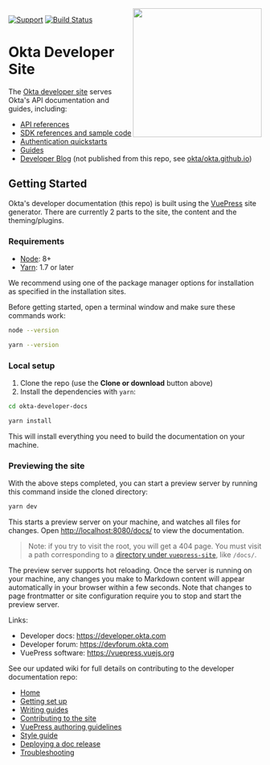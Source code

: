 <img src="https://aws1.discourse-cdn.com/standard14/uploads/oktadev/original/1X/0c6402653dfb70edc661d4976a43a46f33e5e919.png" align="right" width="256px"/>

[![Support](https://img.shields.io/badge/support-developer%20forum-blue.svg)](https://devforum.okta.com/)
[![Build Status](https://travis-ci.org/okta/okta-developer-docs.svg?branch=master)](https://travis-ci.org/okta/okta-developer-docs)

# Okta Developer Site

The [Okta developer site](https://developer.okta.com) serves Okta's API documentation and guides, including:

- [API references](https://developer.okta.com/docs/reference/)
- [SDK references and sample code](https://developer.okta.com/documentation/)
- [Authentication quickstarts](https://developer.okta.com/quickstart/)
- [Guides](https://developer.okta.com/guides/)
- [Developer Blog](https://developer.okta.com/blog/) (not published from this repo, see [okta/okta.github.io](https://github.com/okta/okta.github.io))

## Getting Started

Okta's developer documentation (this repo) is built using the [VuePress](https://vuepress.vuejs.org/) site generator.
There are currently 2 parts to the site, the content and the theming/plugins.

### Requirements

- [Node](https://nodejs.org/en/download/): 8+
- [Yarn](https://yarnpkg.com/lang/en/docs/install/): 1.7 or later

We recommend using one of the package manager options for installation as specified in the installation sites.

Before getting started, open a terminal window and make sure these commands work:

```sh
node --version

yarn --version
```

### Local setup

1. Clone the repo (use the **Clone or download** button above)
2. Install the dependencies with `yarn`:

```sh
cd okta-developer-docs

yarn install
```

This will install everything you need to build the documentation on your machine.

### Previewing the site

With the above steps completed, you can start a preview server by running this command inside the cloned directory:

```sh
yarn dev
```

This starts a preview server on your machine, and watches all files for changes. Open <http://localhost:8080/docs/> to view the documentation.

 > Note: if you try to visit the root, you will get a 404 page.  You must visit a path corresponding to a [directory under `vuepress-site`](https://github.com/okta/okta-developer-docs/tree/master/packages/%40okta/vuepress-site), like `/docs/`.

The preview server supports hot reloading. Once the server is running on your machine, any changes you make to Markdown content will appear automatically in your browser within a few seconds. Note that changes to page frontmatter or site configuration require you to stop and start the preview server.

Links:

- Developer docs: <https://developer.okta.com>
- Developer forum: <https://devforum.okta.com>
- VuePress software: <https://vuepress.vuejs.org>

See our updated wiki for full details on contributing to the developer documentation repo:

- [Home](https://github.com/okta/okta-developer-docs/wiki)
- [Getting set up](https://github.com/okta/okta-developer-docs/wiki/Getting-set-up)
- [Writing guides](https://github.com/okta/okta-developer-docs/wiki/Writing-guides)
- [Contributing to the site](https://github.com/okta/okta-developer-docs/wiki/Contributing-to-the-Site)
- [VuePress authoring guidelines](https://github.com/okta/okta-developer-docs/wiki/VuePress-Authoring-Guidelines)
- [Style guide](https://github.com/okta/okta-developer-docs/wiki/Style-Guide)
- [Deploying a doc release](https://github.com/okta/okta-developer-docs/wiki/Deploying-a-Doc-Release)
- [Troubleshooting](https://github.com/okta/okta-developer-docs/wiki/Troubleshooting)
